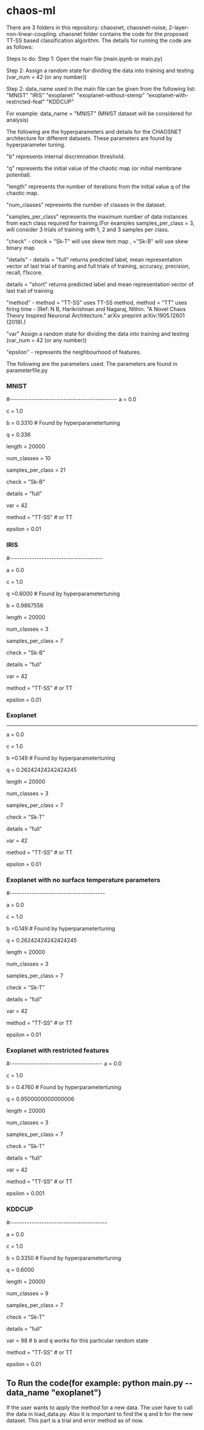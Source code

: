 # chaos-ml

There are 3 folders in this repository: chaosnet, chaosnet-noise, 2-layer-non-linear-coupling. chaosnet folder contains the code for the proposed TT-SS based classification algorithm. The details for running the code are as follows:


Steps to do: 
Step 1: Open the main file (main.ipynb or main.py)

Step 2: Assign a random state for dividing the data into training and testing (var_num = 42 (or any number))

Step 2: data_name used in the main file can be given from the following list:
"MNIST"
"IRIS"
"exoplanet"
"exoplanet-without-stemp"
"exoplanet-with-restricted-feat"
"KDDCUP"

For example: data_name = "MNIST" (MNIST dataset will be considered for analysis)

The following are the hyperparameters and details for the CHAOSNET architecture for different datasets. These parameters are found by hyperparameter tuning.

"b"  represents internal discrimnation threshold.

"q" represents the initial value of the chaotic map (or initial membrane potential).

"length" represents the number of iterations from the initial value q of the chaotic map.

"num_classes" represents the number of classes in the dataset.

"samples_per_class" represents the maximum number of data instances from each class required for training.(For examples samples_per_class = 3, will consider 3 trials of training with 1, 2 and 3 samples per class.

"check" - check = "Sk-T" will use skew tent map , ="Sk-B" will use skew binary map

"details" - details = "full" returns predicted label, mean representation vector of last trial of traning and full trials of training, accuracy, precision, recall, f1score.

details = "short" returns predicted label and mean representation vector of last trail of training.

"method" - method = "TT-SS" uses TT-SS method, method = "TT" uses firing time - (Ref: N B, Harikrishnan and Nagaraj, Nithin. "A Novel Chaos Theory Inspired Neuronal Architecture." arXiv preprint arXiv:1905.12601 (2019).) 

"var" Assign a random state for dividing the data into training and testing (var_num = 42 (or any number))

"epsilon" - represents the neighbourhood of features.


The following are the parameters used. The parameters are found in parameterfile.py 

### MNIST

#--------------------------------------------
a = 0.0

c = 1.0

b = 0.3310 # Found by hyperparametertuning 

q = 0.336

length = 20000

num_classes = 10

samples_per_class = 21

check = "Sk-B"

details = "full"

var = 42

method = "TT-SS" # or TT

epsilon = 0.01

### IRIS 

#--------------------------------------

a = 0.0

c = 1.0

q =0.6000 # Found by hyperparametertuning 

b = 0.9867556

length = 20000

num_classes = 3

samples_per_class = 7

check = "Sk-B"

details = "full"

var = 42

method = "TT-SS" # or TT

epsilon = 0.01

### Exoplanet 
------------------------

a = 0.0

c = 1.0

b =0.149 # Found by hyperparametertuning 

q = 0.26242424242424245

length = 20000

num_classes = 3

samples_per_class = 7

check = "Sk-T"

details = "full"

var = 42

method = "TT-SS" # or TT

epsilon = 0.01

### Exoplanet with no surface temperature parameters
#---------------------------------------

a = 0.0

c = 1.0

b =0.149 # Found by hyperparametertuning 

q = 0.26242424242424245

length = 20000

num_classes = 3

samples_per_class = 7

check = "Sk-T"

details = "full"

var = 42

method = "TT-SS" # or TT

epsilon = 0.01



### Exoplanet with restricted features

#--------------------------------------
a = 0.0

c = 1.0

b = 0.4760 # Found by hyperparametertuning 

q = 0.9500000000000006

length = 20000

num_classes = 3

samples_per_class = 7

check = "Sk-T"

details = "full"

var = 42

method = "TT-SS" # or TT

epsilon = 0.001



### KDDCUP
#----------------------------------------

a = 0.0

c = 1.0

b = 0.3350 # Found by hyperparametertuning

q = 0.6000

length = 20000

num_classes = 9

samples_per_class = 7

check = "Sk-T"

details = "full"

var = 98 # b and q works for this particular random state

method = "TT-SS" # or TT

epsilon = 0.01


## To Run the code(for example: python main.py --data_name "exoplanet")


If the user wants to apply the method for a new data. The user have to call the data in load_data.py. Also it is important to find the q and b for the new dataset. This part is a trial and error method as of now.

